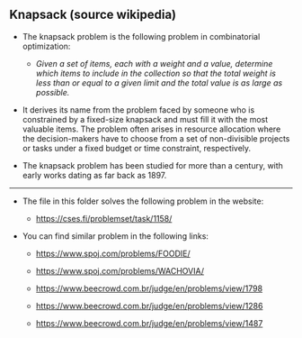 ## Knapsack (source wikipedia)

- The knapsack problem is the following problem in combinatorial optimization:  

    - *Given a set of items, each with a weight and a value, determine which items to include in the collection so that the total weight is less than or equal to a given limit and the total value is as large as possible.*  

- It derives its name from the problem faced by someone who is constrained by a fixed-size knapsack and must fill it with the most valuable items. The problem often arises in resource allocation where the decision-makers have to choose from a set of non-divisible projects or tasks under a fixed budget or time constraint, respectively.  

- The knapsack problem has been studied for more than a century, with early works dating as far back as 1897.

---

- The file in this folder solves the following problem in the website:  
    
    * https://cses.fi/problemset/task/1158/  

- You can find similar problem in the following links:  

    * https://www.spoj.com/problems/FOODIE/  

    * https://www.spoj.com/problems/WACHOVIA/  

    * https://www.beecrowd.com.br/judge/en/problems/view/1798  

    * https://www.beecrowd.com.br/judge/en/problems/view/1286  

    * https://www.beecrowd.com.br/judge/en/problems/view/1487  